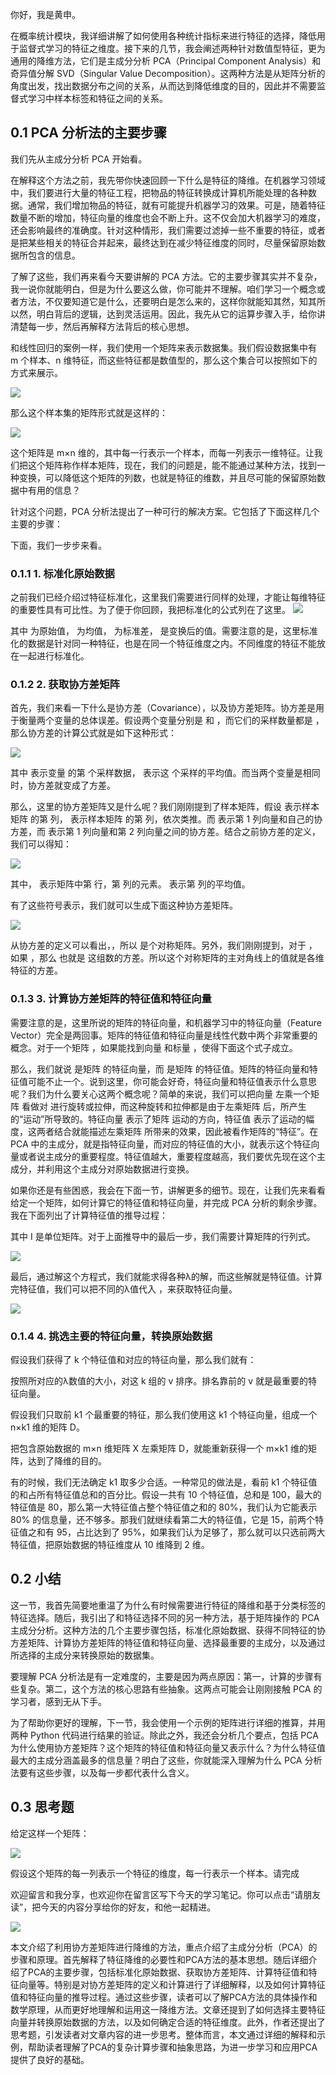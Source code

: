 你好，我是黄申。

在概率统计模块，我详细讲解了如何使用各种统计指标来进行特征的选择，降低用于监督式学习的特征之维度。接下来的几节，我会阐述两种针对数值型特征，更为通用的降维方法，它们是主成分分析 PCA（Principal Component Analysis）和奇异值分解 SVD（Singular Value Decomposition）。这两种方法是从矩阵分析的角度出发，找出数据分布之间的关系，从而达到降低维度的目的，因此并不需要监督式学习中样本标签和特征之间的关系。

## 0.1 PCA 分析法的主要步骤

我们先从主成分分析 PCA 开始看。

在解释这个方法之前，我先带你快速回顾一下什么是特征的降维。在机器学习领域中，我们要进行大量的特征工程，把物品的特征转换成计算机所能处理的各种数据。通常，我们增加物品的特征，就有可能提升机器学习的效果。可是，随着特征数量不断的增加，特征向量的维度也会不断上升。这不仅会加大机器学习的难度，还会影响最终的准确度。针对这种情形，我们需要过滤掉一些不重要的特征，或者是把某些相关的特征合并起来，最终达到在减少特征维度的同时，尽量保留原始数据所包含的信息。

了解了这些，我们再来看今天要讲解的 PCA 方法。它的主要步骤其实并不复杂，我一说你就能明白，但是为什么要这么做，你可能并不理解。咱们学习一个概念或者方法，不仅要知道它是什么，还要明白是怎么来的，这样你就能知其然，知其所以然，明白背后的逻辑，达到灵活运用。因此，我先从它的运算步骤入手，给你讲清楚每一步，然后再解释方法背后的核心思想。

和线性回归的案例一样，我们使用一个矩阵来表示数据集。我们假设数据集中有 m 个样本、n 维特征，而这些特征都是数值型的，那么这个集合可以按照如下的方式来展示。

![](img/img_10cf8973fd0f94e778c808bdda2881e2.png)

那么这个样本集的矩阵形式就是这样的：

![](img/img_fb10462182f9cc58b389771316f40720.png)

这个矩阵是 m×n 维的，其中每一行表示一个样本，而每一列表示一维特征。让我们把这个矩阵称作样本矩阵，现在，我们的问题是，能不能通过某种方法，找到一种变换，可以降低这个矩阵的列数，也就是特征的维数，并且尽可能的保留原始数据中有用的信息？

针对这个问题，PCA 分析法提出了一种可行的解决方案。它包括了下面这样几个主要的步骤：

下面，我们一步步来看。

### 0.1.1 1\. 标准化原始数据

之前我们已经介绍过特征标准化，这里我们需要进行同样的处理，才能让每维特征的重要性具有可比性。为了便于你回顾，我把标准化的公式列在了这里。
![](img/Pasted%20image%2020250701210419.png)

其中 为原始值， 为均值， 为标准差， 是变换后的值。需要注意的是，这里标准化的数据是针对同一种特征，也是在同一个特征维度之内。不同维度的特征不能放在一起进行标准化。

### 0.1.2 2\. 获取协方差矩阵

首先，我们来看一下什么是协方差（Covariance），以及协方差矩阵。协方差是用于衡量两个变量的总体误差。假设两个变量分别是 和 ，而它们的采样数量都是 ，那么协方差的计算公式就是如下这种形式：

![](img/img_2732d3255408c3bb4e01f6c2bd4499c2.png)

其中 表示变量 的第 个采样数据， 表示这 个采样的平均值。而当两个变量是相同时，协方差就变成了方差。

那么，这里的协方差矩阵又是什么呢？我们刚刚提到了样本矩阵，假设 表示样本矩阵 的第 列， 表示样本矩阵 的第 列，依次类推。而 表示第 1 列向量和自己的协方差，而 表示第 1 列向量和第 2 列向量之间的协方差。结合之前协方差的定义，我们可以得知：

![](img/img_a3664cc303c7473df6dae33c6a0fbca0.png)

其中， 表示矩阵中第 行，第 列的元素。 表示第 列的平均值。

有了这些符号表示，我们就可以生成下面这种协方差矩阵。

![](img/img_ffe746718b2dde0a76051066326d226c.png)

从协方差的定义可以看出，，所以 是个对称矩阵。另外，我们刚刚提到，对于 ，如果 ，那么 也就是 这组数的方差。所以这个对称矩阵的主对角线上的值就是各维特征的方差。

### 0.1.3 3\. 计算协方差矩阵的特征值和特征向量

需要注意的是，这里所说的矩阵的特征向量，和机器学习中的特征向量（Feature Vector）完全是两回事。矩阵的特征值和特征向量是线性代数中两个非常重要的概念。对于一个矩阵 ，如果能找到向量 和标量 ，使得下面这个式子成立。

那么，我们就说 是矩阵 的特征向量，而 是矩阵 的特征值。矩阵的特征向量和特征值可能不止一个。说到这里，你可能会好奇，特征向量和特征值表示什么意思呢？我们为什么要关心这两个概念呢？简单的来说，我们可以把向量 左乘一个矩阵 看做对 进行旋转或拉伸，而这种旋转和拉伸都是由于左乘矩阵 后，所产生的“运动”所导致的。特征向量 表示了矩阵 运动的方向，特征值 表示了运动的幅度，这两者结合就能描述左乘矩阵 所带来的效果，因此被看作矩阵的“特征”。在 PCA 中的主成分，就是指特征向量，而对应的特征值的大小，就表示这个特征向量或者说主成分的重要程度。特征值越大，重要程度越高，我们要优先现在这个主成分，并利用这个主成分对原始数据进行变换。

如果你还是有些困惑，我会在下面一节，讲解更多的细节。现在，让我们先来看看给定一个矩阵，如何计算它的特征值和特征向量，并完成 PCA 分析的剩余步骤。我在下面列出了计算特征值的推导过程：

其中 I 是单位矩阵。对于上面推导中的最后一步，我们需要计算矩阵的行列式。

![](img/img_373722f933c8a6afc97052c5f3686ed0.png)

最后，通过解这个方程式，我们就能求得各种λ的解，而这些解就是特征值。计算完特征值，我们可以把不同的λ值代入 ，来获取特征向量。

![](img/img_1776be34cd7d73453a33e7259abbe0cb.png)

### 0.1.4 4\. 挑选主要的特征向量，转换原始数据

假设我们获得了 k 个特征值和对应的特征向量，那么我们就有：

按照所对应的λ数值的大小，对这 k 组的 v 排序。排名靠前的 v 就是最重要的特征向量。

假设我们只取前 k1 个最重要的特征，那么我们使用这 k1 个特征向量，组成一个 n×k1 维的矩阵 D。

把包含原始数据的 m×n 维矩阵 X 左乘矩阵 D，就能重新获得一个 m×k1 维的矩阵，达到了降维的目的。

有的时候，我们无法确定 k1 取多少合适。一种常见的做法是，看前 k1 个特征值的和占所有特征值总和的百分比。假设一共有 10 个特征值，总和是 100，最大的特征值是 80，那么第一大特征值占整个特征值之和的 80%，我们认为它能表示 80% 的信息量，还不够多。那我们就继续看第二大的特征值，它是 15，前两个特征值之和有 95，占比达到了 95%，如果我们认为足够了，那么就可以只选前两大特征值，把原始数据的特征维度从 10 维降到 2 维。

## 0.2 小结

这一节，我首先简要地重温了为什么有时候需要进行特征的降维和基于分类标签的特征选择。随后，我引出了和特征选择不同的另一种方法，基于矩阵操作的 PCA 主成分分析。这种方法的几个主要步骤包括，标准化原始数据、获得不同特征的协方差矩阵、计算协方差矩阵的特征值和特征向量、选择最重要的主成分，以及通过所选择的主成分来转换原始的数据集。

要理解 PCA 分析法是有一定难度的，主要是因为两点原因：第一，计算的步骤有些复杂。第二，这个方法的核心思路有些抽象。这两点可能会让刚刚接触 PCA 的学习者，感到无从下手。

为了帮助你更好的理解，下一节，我会使用一个示例的矩阵进行详细的推算，并用两种 Python 代码进行结果的验证。除此之外，我还会分析几个要点，包括 PCA 为什么使用协方差矩阵？这个矩阵的特征值和特征向量又表示什么？为什么特征值最大的主成分涵盖最多的信息量？明白了这些，你就能深入理解为什么 PCA 分析法要有这些步骤，以及每一步都代表什么含义。

## 0.3 思考题

给定这样一个矩阵：

![](img/img_962b0abb078974d1d964627e43081f9f.png)

假设这个矩阵的每一列表示一个特征的维度，每一行表示一个样本。请完成

欢迎留言和我分享，也欢迎你在留言区写下今天的学习笔记。你可以点击“请朋友读”，把今天的内容分享给你的好友，和他一起精进。

![](img/img_d0880927e2a522a038be2d04bf19dfe4%201.png)

本文介绍了利用协方差矩阵进行降维的方法，重点介绍了主成分分析（PCA）的步骤和原理。首先解释了特征降维的必要性和PCA方法的基本思想。随后详细介绍了PCA的主要步骤，包括标准化原始数据、获取协方差矩阵、计算特征值和特征向量等。特别是对协方差矩阵的定义和计算进行了详细解释，以及如何计算特征值和特征向量的推导过程。通过这些步骤，读者可以了解PCA方法的具体操作和数学原理，从而更好地理解和运用这一降维方法。文章还提到了如何选择主要特征向量并转换原始数据的方法，以及如何确定合适的特征维度。此外，作者还提出了思考题，引发读者对文章内容的进一步思考。整体而言，本文通过详细的解释和示例，帮助读者理解了PCA的复杂计算步骤和抽象思路，为进一步学习和应用PCA提供了良好的基础。